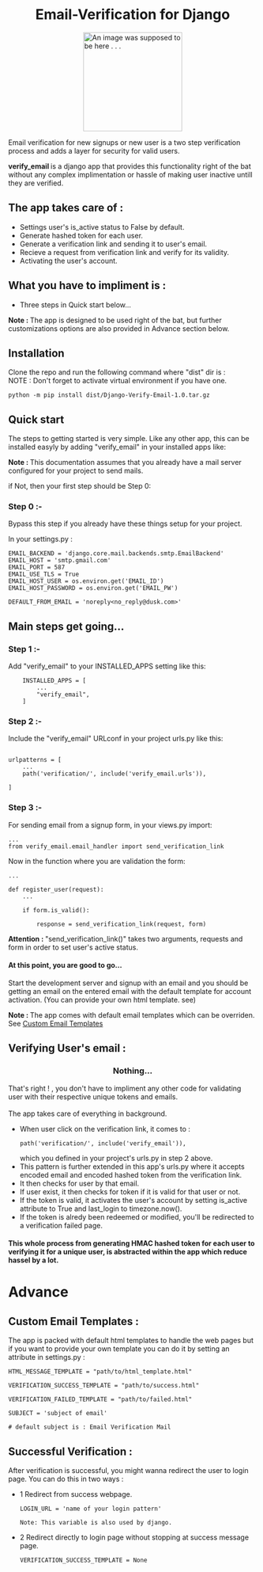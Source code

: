 

<h1 style='text-align:center'>Email-Verification for Django</h1>

<img src='https://github.com/foo290/Django-Verify-Email/blob/main/readme_imgs/django.png' alt='An image was supposed to be here . . .' height="200" style='display:block; margin-left:auto; margin-right:auto;'>

Email verification for new signups or new user is a two step verification process and adds a layer for security for valid users.

<b> verify_email </b> is a django app that provides this functionality right of the bat without any complex implimentation or hassle of making user inactive untill they are verified.

## The app takes care of :
* Settings user's is_active status to False by default.
* Generate hashed token for each user.
* Generate a verification link and sending it to user's email.
* Recieve a request from verification link and verify for its validity.
* Activating the user's account.

## What you have to impliment is :
* Three steps in Quick start below...

<b>Note : </b>The app is designed to be used right of the bat, but further customizations options are also provided in Advance section below.


## Installation

Clone the repo and run the following command where "dist" dir is :<br>
NOTE : Don't forget to activate virtual environment if you have one.

```
python -m pip install dist/Django-Verify-Email-1.0.tar.gz
```


## Quick start
The steps to getting started is very simple. Like any other app, this can be installed easyly by adding "verify_email" in your installed apps like:

<b>Note : </b>This documentation assumes that you already have a mail server configured for your project to send mails. 

if Not, then your first step should be Step 0:

### Step 0 :-
Bypass this step if you already have these things setup for your project.

In your settings.py :
```
EMAIL_BACKEND = 'django.core.mail.backends.smtp.EmailBackend'
EMAIL_HOST = 'smtp.gmail.com'
EMAIL_PORT = 587
EMAIL_USE_TLS = True
EMAIL_HOST_USER = os.environ.get('EMAIL_ID') 
EMAIL_HOST_PASSWORD = os.environ.get('EMAIL_PW')

DEFAULT_FROM_EMAIL = 'noreply<no_reply@dusk.com>'
```

## Main steps get going...

### Step 1 :-
Add "verify_email" to your INSTALLED_APPS setting like this:
```
    INSTALLED_APPS = [
        ...
        "verify_email",
    ]
```
### Step 2 :-
Include the "verify_email" URLconf in your project urls.py like this:
```

urlpatterns = [
	...
	path('verification/', include('verify_email.urls')),	

]
```


### Step 3 :-
For sending email from a signup form, in your views.py import:

```
...
from verify_email.email_handler import send_verification_link
```
Now in the function where you are validation the form:

```
...

def register_user(request):
    ...
    
    if form.is_valid():

        response = send_verification_link(request, form)
```

<b>Attention : </b>"send_verification_link()" takes two arguments, requests and form in order to set user's active status. 



#### At this point, you are good to go...
 Start the development server and signup with an email and you should be getting an email on the entered email with the default template for account activation. (You can provide your own html template. see)

 <b>Note : </b>The app comes with default email templates which can be overriden. See <a href='#'> Custom Email Templates</a>

## Verifying User's email :
<h3 style='text-align:center'>Nothing...</h3>
That's right ! , you don't have to impliment any other code for validating user with their respective unique tokens and emails. 
<br><br>
The app takes care of everything in background.

* When user click on the verification link, it comes to :
    ```
    path('verification/', include('verify_email')),
    ```
    which you defined in your project's urls.py in step 2 above.
* This pattern is further extended in this app's urls.py where it accepts encoded email and encoded hashed token from the verification link.
* It then checks for user by that email.
* If user exist, it then checks for token if it is valid for that user or not.
* If the token is valid, it activates the user's account by setting is_active attribute to True and last_login to timezone.now().
* If the token is alredy been redeemed or modified, you'll be redirected to a verification failed page.

#### This whole process from generating HMAC hashed token for each user to verifying it for a unique user, is abstracted within the app which reduce hassel by a lot.

# Advance

## Custom Email Templates : 
The app is packed with default html templates to handle the web pages but if you want to provide your own template you can do it by setting an attribute in settings.py :
```
HTML_MESSAGE_TEMPLATE = "path/to/html_template.html"

VERIFICATION_SUCCESS_TEMPLATE = "path/to/success.html"

VERIFICATION_FAILED_TEMPLATE = "path/to/failed.html"
```
```
SUBJECT = 'subject of email'

# default subject is : Email Verification Mail
```

## Successful Verification :
After verification is successful, you might wanna redirect the user to login page. You can do this in two ways :

* 1 Redirect from success webpage.
    ```
    LOGIN_URL = 'name of your login pattern'

    Note: This variable is also used by django.
    ```
* 2 Redirect directly to login page without stopping at success message page.
    ```
    VERIFICATION_SUCCESS_TEMPLATE = None
    ```





